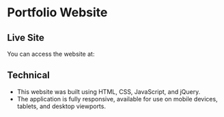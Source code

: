 # Portfolio Website

## Live Site
You can access the website at:

## Technical
- This website was built using HTML, CSS, JavaScript, and jQuery.
- The application is fully responsive, available for use on mobile devices, tablets, and desktop viewports.

